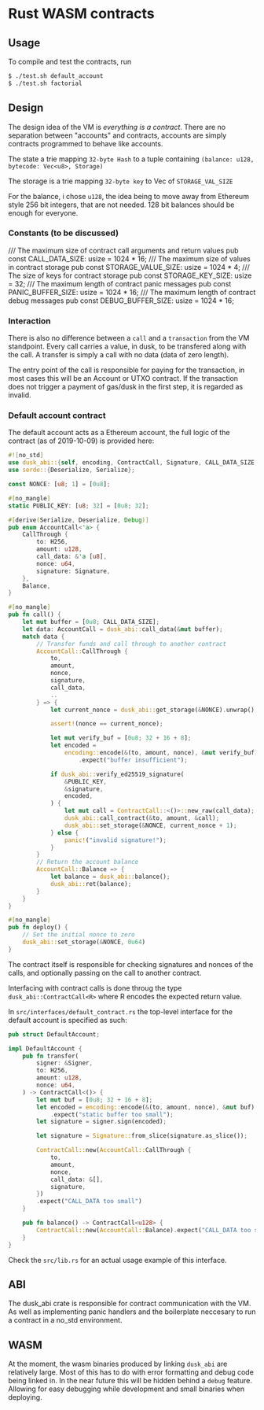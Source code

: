 # Rust WASM contracts

## Usage

To compile and test the contracts, run

```bash
$ ./test.sh default_account
$ ./test.sh factorial
```

## Design

The design idea of the VM is _everything is a contract_. There are no separation between "accounts" and contracts, accounts are simply contracts programmed to behave like accounts.

The state a trie mapping `32-byte Hash` to a tuple containing `(balance: u128, bytecode: Vec<u8>, Storage)`

The storage is a trie mapping `32-byte key` to Vec<u8> of `STORAGE_VAL_SIZE`

For the balance, i chose `u128`, the idea being to move away from Ethereum style 256 bit integers, that are not needed. 128 bit balances should be enough for everyone.

### Constants (to be discussed)

/// The maximum size of contract call arguments and return values
pub const CALL_DATA_SIZE: usize = 1024 * 16;
/// The maximum size of values in contract storage
pub const STORAGE_VALUE_SIZE: usize = 1024 * 4;
/// The size of keys for contract storage
pub const STORAGE_KEY_SIZE: usize = 32;
/// The maximum length of contract panic messages
pub const PANIC_BUFFER_SIZE: usize = 1024 * 16;
/// The maximum length of contract debug messages
pub const DEBUG_BUFFER_SIZE: usize = 1024 * 16;

### Interaction

There is also no difference between a `call` and a `transaction` from the VM standpoint. Every call carries a value, in dusk, to be transfered along with the call. A transfer is simply a call with no data (data of zero length).

The entry point of the call is responsible for paying for the transaction, in most cases this will be an Account or UTXO contract. If the transaction does not trigger a payment of gas/dusk in the first step, it is regarded as invalid.

### Default account contract

The default account acts as a Ethereum account, the full logic of the contract (as of 2019-10-09) is provided here:

```rust
#![no_std]
use dusk_abi::{self, encoding, ContractCall, Signature, CALL_DATA_SIZE, H256};
use serde::{Deserialize, Serialize};

const NONCE: [u8; 1] = [0u8];

#[no_mangle]
static PUBLIC_KEY: [u8; 32] = [0u8; 32];

#[derive(Serialize, Deserialize, Debug)]
pub enum AccountCall<'a> {
    CallThrough {
        to: H256,
        amount: u128,
        call_data: &'a [u8],
        nonce: u64,
        signature: Signature,
    },
    Balance,
}

#[no_mangle]
pub fn call() {
    let mut buffer = [0u8; CALL_DATA_SIZE];
    let data: AccountCall = dusk_abi::call_data(&mut buffer);
    match data {
        // Transfer funds and call through to another contract
        AccountCall::CallThrough {
            to,
            amount,
            nonce,
            signature,
            call_data,
            ..
        } => {
            let current_nonce = dusk_abi::get_storage(&NONCE).unwrap();

            assert!(nonce == current_nonce);

            let mut verify_buf = [0u8; 32 + 16 + 8];
            let encoded =
                encoding::encode(&(to, amount, nonce), &mut verify_buf)
                    .expect("buffer insufficient");

            if dusk_abi::verify_ed25519_signature(
                &PUBLIC_KEY,
                &signature,
                encoded,
            ) {
                let mut call = ContractCall::<()>::new_raw(call_data);
                dusk_abi::call_contract(&to, amount, &call);
                dusk_abi::set_storage(&NONCE, current_nonce + 1);
            } else {
                panic!("invalid signature!");
            }
        }
        // Return the account balance
        AccountCall::Balance => {
            let balance = dusk_abi::balance();
            dusk_abi::ret(balance);
        }
    }
}

#[no_mangle]
pub fn deploy() {
    // Set the initial nonce to zero
    dusk_abi::set_storage(&NONCE, 0u64)
}
```

The contract itself is responsible for checking signatures and nonces of the calls, and optionally passing on the call to another contract.

Interfacing with contract calls is done throug the type `dusk_abi::ContractCall<R>` where R encodes the expected return value.

In `src/interfaces/default_contract.rs` the top-level interface for the default account is specified as such:

```rust
pub struct DefaultAccount;

impl DefaultAccount {
    pub fn transfer(
        signer: &Signer,
        to: H256,
        amount: u128,
        nonce: u64,
    ) -> ContractCall<()> {
        let mut buf = [0u8; 32 + 16 + 8];
        let encoded = encoding::encode(&(to, amount, nonce), &mut buf)
            .expect("static buffer too small");
        let signature = signer.sign(encoded);

        let signature = Signature::from_slice(signature.as_slice());

        ContractCall::new(AccountCall::CallThrough {
            to,
            amount,
            nonce,
            call_data: &[],
            signature,
        })
        .expect("CALL_DATA too small")
    }

    pub fn balance() -> ContractCall<u128> {
        ContractCall::new(AccountCall::Balance).expect("CALL_DATA too small")
    }
}
```

Check the `src/lib.rs` for an actual usage example of this interface.

## ABI

The dusk_abi crate is responsible for contract communication with the VM. As well as implementing panic handlers and the boilerplate neccesary to run a contract in a no_std environment.

## WASM

At the moment, the wasm binaries produced by linking `dusk_abi` are relatively large. Most of this has to do with error formatting and debug code being linked in. In the near future this will be hidden behind a `debug` feature. Allowing for easy debugging while development and small binaries when deploying.
